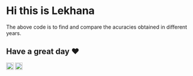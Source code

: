 # Hi this is Lekhana

The above code is to find and compare the acuracies obtained in different years.

## Have a great day ❤ 


[<img src='https://cdn.jsdelivr.net/npm/simple-icons@3.0.1/icons/linkedin.svg' alt='linkedin' height='20'>](https://www.linkedin.com/in/lekhana-r-aa975321b/)  [<img src='https://cdn.jsdelivr.net/npm/simple-icons@3.0.1/icons/twitter.svg' alt='linkedin' height='20'>](https://twitter.com/Lekhana_Reddy)
